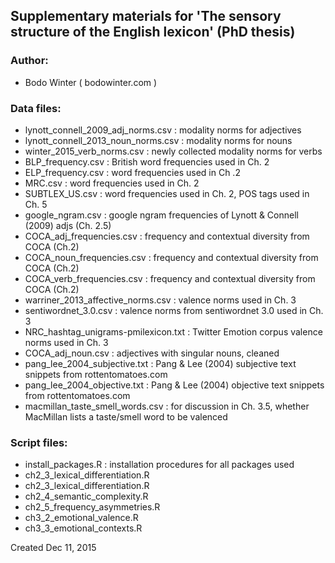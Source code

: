 Supplementary materials for 'The sensory structure of the English lexicon' (PhD thesis)
---------------------

### Author:

- Bodo Winter ( bodowinter.com )

### Data files:

- lynott_connell_2009_adj_norms.csv : modality norms for adjectives
- lynott_connell_2013_noun_norms.csv : modality norms for nouns
- winter_2015_verb_norms.csv : newly collected modality norms for verbs
- BLP_frequency.csv : British word frequencies used in Ch. 2
- ELP_frequency.csv : word frequencies used in Ch .2
- MRC.csv : word frequencies used in Ch. 2
- SUBTLEX_US.csv : word frequencies used in Ch. 2, POS tags used in Ch. 5
- google_ngram.csv : google ngram frequencies of Lynott & Connell (2009) adjs (Ch. 2.5)
- COCA_adj_frequencies.csv : frequency and contextual diversity from COCA (Ch.2)
- COCA_noun_frequencies.csv : frequency and contextual diversity from COCA (Ch.2)
- COCA_verb_frequencies.csv : frequency and contextual diversity from COCA (Ch.2)
- warriner_2013_affective_norms.csv : valence norms used in Ch. 3
- sentiwordnet_3.0.csv : valence norms from sentiwordnet 3.0 used in Ch. 3
- NRC_hashtag_unigrams-pmilexicon.txt : Twitter Emotion corpus valence norms used in Ch. 3
- COCA_adj_noun.csv : adjectives with singular nouns, cleaned
- pang_lee_2004_subjective.txt : Pang & Lee (2004) subjective text snippets from rottentomatoes.com
- pang_lee_2004_objective.txt : Pang & Lee (2004) objective text snippets from rottentomatoes.com
- macmillan_taste_smell_words.csv : for discussion in Ch. 3.5, whether MacMillan lists a taste/smell word to be valenced

### Script files:

- install_packages.R : installation procedures for all packages used
- ch2_3_lexical_differentiation.R
- ch2_3_lexical_differentiation.R
- ch2_4_semantic_complexity.R
- ch2_5_frequency_asymmetries.R
- ch3_2_emotional_valence.R
- ch3_3_emotional_contexts.R

Created Dec 11, 2015
